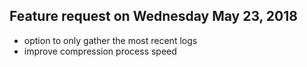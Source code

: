 Feature request on Wednesday May 23, 2018
----------------------------------------------------------
- option to only gather the most recent logs
- improve compression process speed
